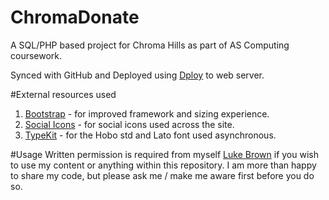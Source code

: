 ChromaDonate
============

A SQL/PHP based project for Chroma Hills as part of AS Computing coursework.

Synced with GitHub and Deployed using [Dploy](http://dploy.io/) to web server.

#External resources used

1. [Bootstrap](http://getbootstrap.com/) - for improved framework and sizing experience.
2. [Social Icons](https://github.com/danleech/simple-icons) - for social icons used across the site.
3. [TypeKit](https://typekit.com/kit_editor/kits/gky2akt) - for the Hobo std and Lato font used asynchronous.

#Usage
Written permission is required from myself [Luke Brown](mailto:me@luke.sx) if you wish to use my content or anything within this repository. I am more than happy to share my code, but please ask me / make me aware first before you do so.
